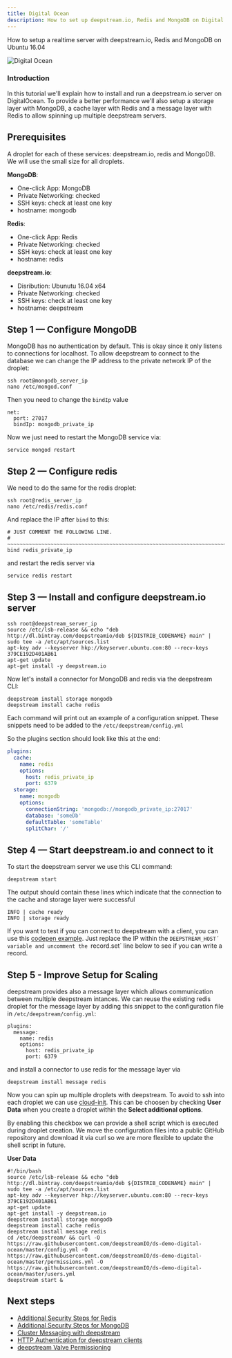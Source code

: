 ```yaml
---
title: Digital Ocean
description: How to set up deepstream.io, Redis and MongoDB on Digital Ocean
---
```


How to setup a realtime server with deepstream.io, Redis and MongoDB on Ubuntu 16.04

![Digital Ocean](digital-ocean-logo.png)

### Introduction

In this tutorial we'll explain how to install and run a deepstream.io server on DigitalOcean.
To provide a better performance we'll also setup a storage layer with MongoDB, a cache layer with Redis and a message layer with Redis to allow spinning up multiple deepstream servers.

## Prerequisites

A droplet for each of these services: deepstream.io, redis and MongoDB.
We will use the small size for all droplets.

__MongoDB__:

- One-click App: MongoDB
- Private Networking: checked
- SSH keys: check at least one key
- hostname: mongodb

__Redis__:

- One-click App: Redis
- Private Networking: checked
- SSH keys: check at least one key
- hostname: redis

__deepstream.io__:

- Disribution: Ubunutu 16.04 x64
- Private Networking: checked
- SSH keys: check at least one key
- hostname: deepstream

## Step 1 — Configure MongoDB

MongoDB has no authentication by default. This is okay since it only listens to connections for localhost.
To allow deepstream to connect to the database we can change the IP address to the private network IP of the droplet:

```shell
ssh root@mongodb_server_ip
nano /etc/mongod.conf
```

Then you need to change the `bindIp` value

```
net:
  port: 27017
  bindIp: mongodb_private_ip
```

Now we just need to restart the MongoDB service via:

```shell
service mongod restart
```

## Step 2 — Configure redis

We need to do the same for the redis droplet:

```shell
ssh root@redis_server_ip
nano /etc/redis/redis.conf
```

And replace the IP after `bind` to this:

```
# JUST COMMENT THE FOLLOWING LINE.
# ~~~~~~~~~~~~~~~~~~~~~~~~~~~~~~~~~~~~~~~~~~~~~~~~~~~~~~~~~~~~~~~~~~~~~~~~
bind redis_private_ip
```

and restart the redis server via

```shell
service redis restart
```

## Step 3 — Install and configure deepstream.io server

```shell
ssh root@deepstream_server_ip
source /etc/lsb-release && echo "deb http://dl.bintray.com/deepstreamio/deb ${DISTRIB_CODENAME} main" | sudo tee -a /etc/apt/sources.list
apt-key adv --keyserver hkp://keyserver.ubuntu.com:80 --recv-keys 379CE192D401AB61
apt-get update
apt-get install -y deepstream.io
```

Now let's install a connector for MongoDB and redis via the deepstream CLI:

```
deepstream install storage mongodb
deepstream install cache redis
```

Each command will print out an example of a configuration snippet.
These snippets need to be added to the `/etc/deepstream/config.yml`

So the plugins section should look like this at the end:

```yaml
plugins:
  cache:
    name: redis
    options:
      host: redis_private_ip
      port: 6379
  storage:
    name: mongodb
    options:
      connectionString: 'mongodb://mongodb_private_ip:27017'
      database: 'someDb'
      defaultTable: 'someTable'
      splitChar: '/'
```

## Step 4 — Start deepstream.io and connect to it

To start the deepstream server we use this CLI command:

```shell
deepstream start
```

The output should contain these lines which indicate that the connection to the cache and storage layer were successful

```
INFO | cache ready
INFO | storage ready
```

If you want to test if you can connect to deepstream with a client, you can use this [codepen example](http://codepen.io/timaschew/pen/BzxOYb?editors=1010). Just replace the IP within the `DEEPSTREAM_HOST´ variable and uncomment the `record.set` line below to see if you can write a record.


## Step 5 - Improve Setup for Scaling

deepstream provides also a message layer which allows communication between multiple deepstream intances.
We can reuse the existing redis droplet for the message layer by adding this snippet to the configuration file in
`/etc/deepstream/config.yml`:

```
plugins:
  message:
    name: redis
    options:
      host: redis_private_ip
      port: 6379
```

and install a connector to use redis for the message layer via

```shell
deepstream install message redis
```

Now you can spin up multiple droplets with deepstream. To avoid to ssh into each droplet we can use [cloud-init](https://www.digitalocean.com/community/tutorials/an-introduction-to-cloud-config-scripting).
This can be choosen by checking __User Data__ when you create a droplet within the __Select additional options__.

By enabling this checkbox we can provide a shell script which is executed during droplet creation.
We move the configuration files into a public GitHub repository and download it via curl so we are more flexible to update the shell script in future.

__User Data__

```
#!/bin/bash
source /etc/lsb-release && echo "deb http://dl.bintray.com/deepstreamio/deb ${DISTRIB_CODENAME} main" | sudo tee -a /etc/apt/sources.list
apt-key adv --keyserver hkp://keyserver.ubuntu.com:80 --recv-keys 379CE192D401AB61
apt-get update
apt-get install -y deepstream.io
deepstream install storage mongodb
deepstream install cache redis
deepstream install message redis
cd /etc/deepstream/ && curl -O https://raw.githubusercontent.com/deepstreamIO/ds-demo-digital-ocean/master/config.yml -O https://raw.githubusercontent.com/deepstreamIO/ds-demo-digital-ocean/master/permissions.yml -O https://raw.githubusercontent.com/deepstreamIO/ds-demo-digital-ocean/master/users.yml
deepstream start &
```


## Next steps

- [Additional Security Steps for Redis](https://www.digitalocean.com/community/tutorials/how-to-use-the-redis-one-click-application#additional-security-steps)
- [Additional Security Steps for MongoDB](https://www.digitalocean.com/community/tutorials/how-to-use-the-mongodb-one-click-application#accessing-remotely)
- [Cluster Messaging with deepstream](https://deepstream.io/tutorials/core/cluster-messaging/)
- [HTTP Authentication for deepstream clients](https://deepstream.io/tutorials/core/auth-http-webhook/)
- [deepstream Valve Permissioning](https://deepstream.io/tutorials/core/permission-conf-simple/)
